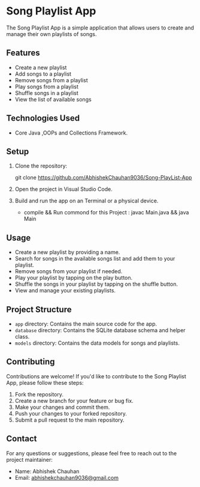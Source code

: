 # Song Playlist App

The Song Playlist App is a simple application that allows users to create and manage their own playlists of songs.

## Features

- Create a new playlist
- Add songs to a playlist
- Remove songs from a playlist
- Play songs from a playlist
- Shuffle songs in a playlist
- View the list of available songs

## Technologies Used

- Core Java ,OOPs and Collections Framework.

## Setup

1. Clone the repository:

    git clone https://github.com/AbhishekChauhan9036/Song-PlayList-App
  

2. Open the project in Visual Studio Code.

3. Build and run the app on an Terminal or a physical device.
    - compile && Run commond for this Project : javac Main.java && java Main


## Usage

- Create a new playlist by providing a name.
- Search for songs in the available songs list and add them to your playlist.
- Remove songs from your playlist if needed.
- Play your playlist by tapping on the play button.
- Shuffle the songs in your playlist by tapping on the shuffle button.
- View and manage your existing playlists.

## Project Structure

- `app` directory: Contains the main source code for the app.
- `database` directory: Contains the SQLite database schema and helper class.
- `models` directory: Contains the data models for songs and playlists.

## Contributing

Contributions are welcome! If you'd like to contribute to the Song Playlist App, please follow these steps:

1. Fork the repository.
2. Create a new branch for your feature or bug fix.
3. Make your changes and commit them.
4. Push your changes to your forked repository.
5. Submit a pull request to the main repository.


## Contact

For any questions or suggestions, please feel free to reach out to the project maintainer:

- Name: Abhishek Chauhan
- Email: abhishekchauhan9036@gmail.com

